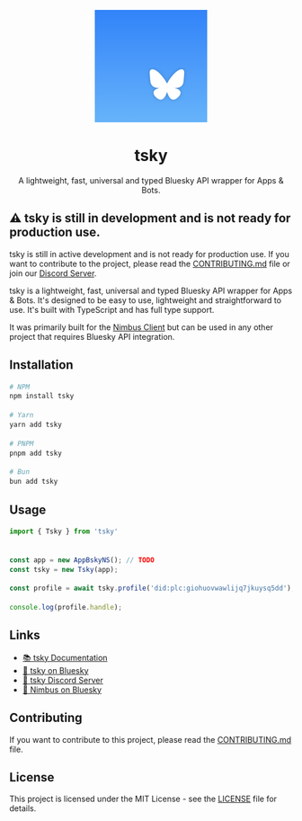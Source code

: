 <p align="center">
  <img src=".github/assets/tsky-logo.png" width="200" height="200">
</p>

<h1 align="center">tsky</h1>

<p align="center">
  A lightweight, fast, universal and typed Bluesky API wrapper for Apps & Bots.
</p>

## ⚠️ tsky is still in development and is not ready for production use.

tsky is still in active development and is not ready for production use. If you want to contribute to the project, please read the [CONTRIBUTING.md](CONTRIBUTING.md) file or join our [Discord Server](https://discord.gg/KPD7XPUZn3).

tsky is a lightweight, fast, universal and typed Bluesky API wrapper for Apps & Bots. It's designed to be easy to use, lightweight and straightforward to use. It's built with TypeScript and has full type support.

It was primarily built for the [Nimbus Client](https://github.com/nimbus-town/nimbus) but can be used in any other project that requires Bluesky API integration.

## Installation

```bash
# NPM
npm install tsky

# Yarn
yarn add tsky

# PNPM
pnpm add tsky

# Bun
bun add tsky
```

## Usage

```ts
import { Tsky } from 'tsky'


const app = new AppBskyNS(); // TODO
const tsky = new Tsky(app);

const profile = await tsky.profile('did:plc:giohuovwawlijq7jkuysq5dd');

console.log(profile.handle);
```

## Links

- [📚 tsky Documentation](https://tsky.dev/)
- [🦋 tsky on Bluesky](https://bsky.app/profile/tsky.dev)
- [📣 tsky Discord Server](https://discord.gg/KPD7XPUZn3)
- [🦋 Nimbus on Bluesky](https://bsky.app/profile/nimbus.town)

## Contributing

If you want to contribute to this project, please read the [CONTRIBUTING.md](CONTRIBUTING.md) file.

## License

This project is licensed under the MIT License - see the [LICENSE](LICENSE) file for details.
